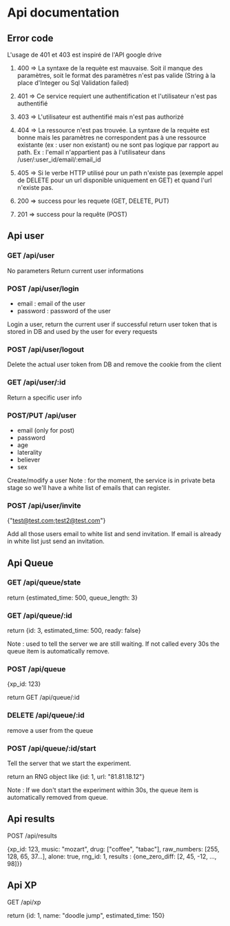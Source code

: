 # Api documentation

## Error code

L'usage de 401 et 403 est inspiré de l'API google drive 

1. 400 => La syntaxe de la requète est mauvaise. Soit il manque des paramètres, soit le format des paramètres n'est pas valide (String à la place d'Integer ou Sql Validation failed) 

2. 401 => Ce service requiert une authentification et l'utilisateur n'est pas authentifié

3. 403 => L'utilisateur est authentifié mais n'est pas authorizé 

4. 404 => La ressource n'est pas trouvée. La syntaxe de la requète est bonne mais les paramètres ne correspondent pas à une ressource existante (ex : user non existant) ou ne sont pas logique par rapport au path. Ex : l'email n'appartient pas à l'utilisateur dans /user/:user_id/email/:email_id

5. 405 => Si le verbe HTTP utilisé pour un path n'existe pas (exemple appel de DELETE pour un url disponible uniquement en GET) et quand l'url n'existe pas.

6. 200 => success pour les requete (GET, DELETE, PUT)

7. 201 => success pour la requête (POST)

## Api user

### GET /api/user

No parameters
Return current user informations

### POST /api/user/login

- email : email of the user
- password : password of the user

Login a user, return the current user if successful
return user token that is stored in DB and used by the user for every requests

### POST /api/user/logout

Delete the actual user token from DB and remove the cookie from the client

### GET /api/user/:id

Return a specific user info

### POST/PUT /api/user

- email (only for post)
- password
- age
- laterality
- believer
- sex

Create/modify a user
Note : for the moment, the service is in private beta stage so we'll have a white list of emails that can register.

### POST /api/user/invite

{"test@test.com;test2@test.com"}

Add all those users email to white list and send invitation. If email is already in white list just send an invitation.

## Api Queue

### GET /api/queue/state

return {estimated_time: 500, queue_length: 3}

### GET /api/queue/:id

return {id: 3, estimated_time: 500, ready: false}

Note : used to tell the server we are still waiting. If not called every 30s the queue item is automatically remove.

### POST /api/queue

{xp_id: 123}

return GET /api/queue/:id

### DELETE /api/queue/:id

remove a user from the queue

### POST /api/queue/:id/start

Tell the server that we start the experiment.

return an RNG object like {id: 1, url: "81.81.18.12"}

Note : If we don't start the experiment within 30s, the queue item is automatically removed from queue.

## Api results

POST /api/results

{xp_id: 123, music: "mozart", drug: ["coffee", "tabac"], raw_numbers: [255, 128, 65, 37...], alone: true, rng_id: 1, results : {one_zero_diff: [2, 45, -12, ..., 98]}}

## Api XP

GET /api/xp

return {id: 1, name: "doodle jump", estimated_time: 150}